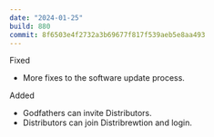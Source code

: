```yaml
---
date: "2024-01-25"
build: 880
commit: 8f6503e4f2732a3b69677f817f539aeb5e8aa493
---
```


Fixed
- More fixes to the software update process.

Added
- Godfathers can invite Distributors.
- Distributors can join Distribrewtion and login.
